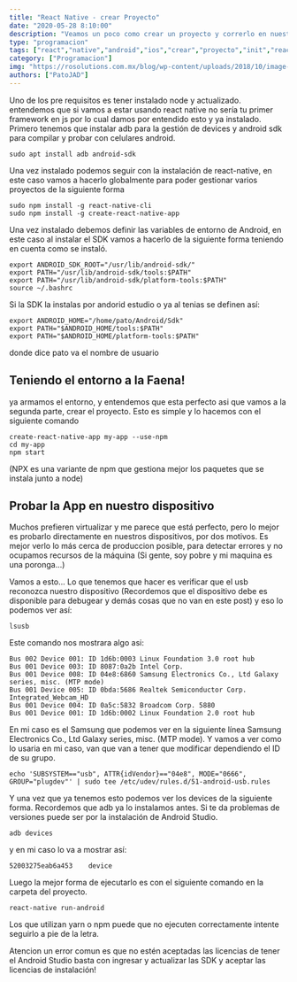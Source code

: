 ```yaml
---
title: "React Native - crear Proyecto"
date: "2020-05-28 8:10:00"
description: "Veamos un poco como crear un proyecto y correrlo en nuestros dispositivos android"
type: "programacion"
tags: ["react","native","android","ios","crear","proyecto","init","react-native"]
category: ["Programacion"]
img: "https://rosolutions.com.mx/blog/wp-content/uploads/2018/10/image-4-740x414.png"
authors: ["PatoJAD"]
---
```


Uno de los pre requisitos es tener instalado node y actualizado. entendemos que si vamos a estar usando react native no sería tu primer framework en js por lo cual damos por entendido esto y ya instalado. Primero tenemos que instalar adb para la gestión de devices y android sdk para compilar y probar con celulares android.



    sudo apt install adb android-sdk



Una vez instalado podemos seguir con la instalación de react-native, en este caso vamos a hacerlo globalmente para poder gestionar varios proyectos de la siguiente forma



    sudo npm install -g react-native-cli
    sudo npm install -g create-react-native-app



Una vez instalado debemos definir las variables de entorno de Android, en este caso al instalar el SDK vamos a hacerlo de la siguiente forma teniendo en cuenta como se instaló.



    export ANDROID_SDK_ROOT="/usr/lib/android-sdk/"
    export PATH="/usr/lib/android-sdk/tools:$PATH"
    export PATH="/usr/lib/android-sdk/platform-tools:$PATH"
    source ~/.bashrc



Si la SDK la instalas por andorid estudio o ya al tenias se definen así:



    export ANDROID_HOME="/home/pato/Android/Sdk"
    export PATH="$ANDROID_HOME/tools:$PATH"
    export PATH="$ANDROID_HOME/platform-tools:$PATH"



donde dice pato va el nombre de usuario




## Teniendo el entorno a la Faena!



ya armamos el entorno, y entendemos que esta perfecto asi que vamos a la segunda parte, crear el proyecto. Esto es simple y lo hacemos con el siguiente comando



    create-react-native-app my-app --use-npm
    cd my-app
    npm start

(NPX es una variante de npm que gestiona mejor los paquetes que se instala junto a node)




## Probar la App en nuestro dispositivo



Muchos prefieren virtualizar y me parece que está perfecto, pero lo mejor es probarlo directamente en nuestros dispositivos, por dos motivos. Es mejor verlo lo más cerca de produccion posible, para detectar errores y no ocupamos recursos de la máquina (Si gente, soy pobre y mi maquina es una poronga...)

Vamos a esto... Lo que tenemos que hacer es verificar que el usb reconozca nuestro dispositivo (Recordemos que el dispositivo debe es disponible para debugear y demás cosas que no van en este post) y eso lo podemos ver así:



    lsusb



Este comando nos mostrara algo asi:



    Bus 002 Device 001: ID 1d6b:0003 Linux Foundation 3.0 root hub
    Bus 001 Device 003: ID 8087:0a2b Intel Corp.
    Bus 001 Device 008: ID 04e8:6860 Samsung Electronics Co., Ltd Galaxy series, misc. (MTP mode)
    Bus 001 Device 005: ID 0bda:5686 Realtek Semiconductor Corp. Integrated_Webcam_HD
    Bus 001 Device 004: ID 0a5c:5832 Broadcom Corp. 5880
    Bus 001 Device 001: ID 1d6b:0002 Linux Foundation 2.0 root hub



En mi caso es el Samsung que podemos ver en la siguiente línea Samsung Electronics Co., Ltd Galaxy series, misc. (MTP mode). Y vamos a ver como lo usaria en mi caso, van que van a tener que modificar dependiendo el ID de su grupo.



    echo 'SUBSYSTEM=="usb", ATTR{idVendor}=="04e8", MODE="0666", GROUP="plugdev"' | sudo tee /etc/udev/rules.d/51-android-usb.rules



Y una vez que ya tenemos esto podemos ver los devices de la siguiente forma. Recordemos que adb ya lo instalamos antes. Si te da problemas de versiones puede ser por la instalación de Android Studio.



    adb devices



y en mi caso lo va a mostrar así:



    52003275eab6a453	device



Luego la mejor forma de ejecutarlo es con el siguiente comando en la carpeta del proyecto.



    react-native run-android



Los que utilizan yarn o npm puede que no ejecuten correctamente intente seguirlo a pie de la letra.


Atencion un error comun es que no estén aceptadas las licencias de tener el Android Studio basta con ingresar y actualizar las SDK y aceptar las licencias de instalación!
